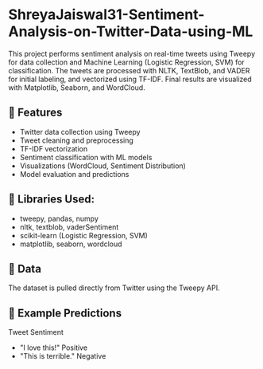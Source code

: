 # ShreyaJaiswal31-Sentiment-Analysis-on-Twitter-Data-using-ML

This project performs sentiment analysis on real-time tweets using Tweepy for data collection and Machine Learning (Logistic Regression, SVM) for classification. The tweets are processed with NLTK, TextBlob, and VADER for initial labeling, and vectorized using TF-IDF. Final results are visualized with Matplotlib, Seaborn, and WordCloud.

## 📌 Features
- Twitter data collection using Tweepy
- Tweet cleaning and preprocessing
- TF-IDF vectorization
- Sentiment classification with ML models
- Visualizations (WordCloud, Sentiment Distribution)
- Model evaluation and predictions

## 🧰 Libraries Used:
- tweepy, pandas, numpy
- nltk, textblob, vaderSentiment
- scikit-learn (Logistic Regression, SVM)
- matplotlib, seaborn, wordcloud

## 📁 Data
The dataset is pulled directly from Twitter using the Tweepy API.

## 🤖 Example Predictions

Tweet	                      Sentiment
- "I love this!"	            Positive
- "This is terrible."	        Negative
